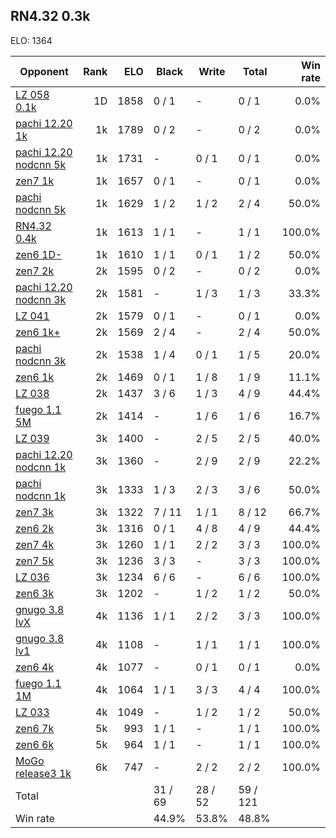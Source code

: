 ## RN4.32 0.3k ##

ELO: 1364

Opponent | Rank | ELO | Black | Write | Total | Win rate
---------|-----:|----:|-------|-------|-------|-------:
[LZ 058 0.1k](LZ%20058%200.1k.md) | 1D | 1858 | 0 / 1 | - | 0 / 1 | 0.0%
[pachi 12.20 1k](pachi%2012.20%201k.md) | 1k | 1789 | 0 / 2 | - | 0 / 2 | 0.0%
[pachi 12.20 nodcnn 5k](pachi%2012.20%20nodcnn%205k.md) | 1k | 1731 | - | 0 / 1 | 0 / 1 | 0.0%
[zen7 1k](zen7%201k.md) | 1k | 1657 | 0 / 1 | - | 0 / 1 | 0.0%
[pachi nodcnn 5k](pachi%20nodcnn%205k.md) | 1k | 1629 | 1 / 2 | 1 / 2 | 2 / 4 | 50.0%
[RN4.32 0.4k](RN4.32%200.4k.md) | 1k | 1613 | 1 / 1 | - | 1 / 1 | 100.0%
[zen6 1D-](zen6%201D-.md) | 1k | 1610 | 1 / 1 | 0 / 1 | 1 / 2 | 50.0%
[zen7 2k](zen7%202k.md) | 2k | 1595 | 0 / 2 | - | 0 / 2 | 0.0%
[pachi 12.20 nodcnn 3k](pachi%2012.20%20nodcnn%203k.md) | 2k | 1581 | - | 1 / 3 | 1 / 3 | 33.3%
[LZ 041](LZ%20041.md) | 2k | 1579 | 0 / 1 | - | 0 / 1 | 0.0%
[zen6 1k+](zen6%201k+.md) | 2k | 1569 | 2 / 4 | - | 2 / 4 | 50.0%
[pachi nodcnn 3k](pachi%20nodcnn%203k.md) | 2k | 1538 | 1 / 4 | 0 / 1 | 1 / 5 | 20.0%
[zen6 1k](zen6%201k.md) | 2k | 1469 | 0 / 1 | 1 / 8 | 1 / 9 | 11.1%
[LZ 038](LZ%20038.md) | 2k | 1437 | 3 / 6 | 1 / 3 | 4 / 9 | 44.4%
[fuego 1.1 5M](fuego%201.1%205M.md) | 2k | 1414 | - | 1 / 6 | 1 / 6 | 16.7%
[LZ 039](LZ%20039.md) | 3k | 1400 | - | 2 / 5 | 2 / 5 | 40.0%
[pachi 12.20 nodcnn 1k](pachi%2012.20%20nodcnn%201k.md) | 3k | 1360 | - | 2 / 9 | 2 / 9 | 22.2%
[pachi nodcnn 1k](pachi%20nodcnn%201k.md) | 3k | 1333 | 1 / 3 | 2 / 3 | 3 / 6 | 50.0%
[zen7 3k](zen7%203k.md) | 3k | 1322 | 7 / 11 | 1 / 1 | 8 / 12 | 66.7%
[zen6 2k](zen6%202k.md) | 3k | 1316 | 0 / 1 | 4 / 8 | 4 / 9 | 44.4%
[zen7 4k](zen7%204k.md) | 3k | 1260 | 1 / 1 | 2 / 2 | 3 / 3 | 100.0%
[zen7 5k](zen7%205k.md) | 3k | 1236 | 3 / 3 | - | 3 / 3 | 100.0%
[LZ 036](LZ%20036.md) | 3k | 1234 | 6 / 6 | - | 6 / 6 | 100.0%
[zen6 3k](zen6%203k.md) | 3k | 1202 | - | 1 / 2 | 1 / 2 | 50.0%
[gnugo 3.8 lvX](gnugo%203.8%20lvX.md) | 4k | 1136 | 1 / 1 | 2 / 2 | 3 / 3 | 100.0%
[gnugo 3.8 lv1](gnugo%203.8%20lv1.md) | 4k | 1108 | - | 1 / 1 | 1 / 1 | 100.0%
[zen6 4k](zen6%204k.md) | 4k | 1077 | - | 0 / 1 | 0 / 1 | 0.0%
[fuego 1.1 1M](fuego%201.1%201M.md) | 4k | 1064 | 1 / 1 | 3 / 3 | 4 / 4 | 100.0%
[LZ 033](LZ%20033.md) | 4k | 1049 | - | 1 / 2 | 1 / 2 | 50.0%
[zen6 7k](zen6%207k.md) | 5k | 993 | 1 / 1 | - | 1 / 1 | 100.0%
[zen6 6k](zen6%206k.md) | 5k | 964 | 1 / 1 | - | 1 / 1 | 100.0%
[MoGo release3 1k](MoGo%20release3%201k.md) | 6k | 747 | - | 2 / 2 | 2 / 2 | 100.0%
Total | | | 31 / 69 | 28 / 52 | 59 / 121 | 
Win rate| | | 44.9% | 53.8% | 48.8% | 
